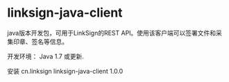 # linksign-java-client
java版本开发包，可用于LinkSign的REST API。使用该客户端可以签署文件和采集印章、签名等信息。

开发环境：
Java 1.7 或更新.

安装
<dependency>
   <groupId>cn.linksign</groupId>
   <artifactId>linksign-java-client</artifactId>
   <version>1.0.0</version>
</dependency>

